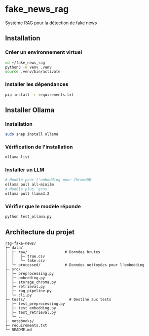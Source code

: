 # fake_news_rag
Système RAG pour la détection de fake news 



## Installation

### Créer un environnement virtuel

```bash
cd ~/fake_news_rag
python3 -m venv .venv
source .venv/bin/activate
```

### Installer les dépendances

```bash
pip install -r requirements.txt
```
## Installer Ollama

### Installation

```bash
sudo snap install ollama

```

### Vérification de l'installation

```bash
ollama list

```

### Installer un LLM

```bash
# Modèle pour l'embedding pour ChromaDB
ollama pull all-minilm
# Modèle plus 'gros'
ollama pull llama3.2
```

### Vérifier que le modèle réponde

```bash
python test_ollama.py
```

## Architecture du projet

```
rag-fake-news/
├─ data/
│  ├─ raw/                 # Données brutes
│  │   ├─ true.csv
│  │   └─ fake.csv
│  └─ processed/           # Données nettoyées pour l'embedding
├─ src/
│  ├─ preprocessing.py
│  ├─ embedding.py
│  ├─ storage_chroma.py
│  ├─ retrieval.py
│  ├─ rag_pipeline.py
│  └─ cli.py
├─ tests/                    # Destiné aux tests
│  ├─ test_preprocessing.py
│  ├─ test_embedding.py
│  ├─ test_retrieval.py
│  └─ ...
├─ notebooks/
├─ requirements.txt
└─ README.md

```
